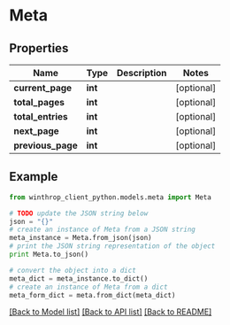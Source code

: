 # Meta


## Properties
Name | Type | Description | Notes
------------ | ------------- | ------------- | -------------
**current_page** | **int** |  | [optional] 
**total_pages** | **int** |  | [optional] 
**total_entries** | **int** |  | [optional] 
**next_page** | **int** |  | [optional] 
**previous_page** | **int** |  | [optional] 

## Example

```python
from winthrop_client_python.models.meta import Meta

# TODO update the JSON string below
json = "{}"
# create an instance of Meta from a JSON string
meta_instance = Meta.from_json(json)
# print the JSON string representation of the object
print Meta.to_json()

# convert the object into a dict
meta_dict = meta_instance.to_dict()
# create an instance of Meta from a dict
meta_form_dict = meta.from_dict(meta_dict)
```
[[Back to Model list]](../README.md#documentation-for-models) [[Back to API list]](../README.md#documentation-for-api-endpoints) [[Back to README]](../README.md)


